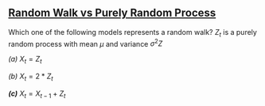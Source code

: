 ## 			[Random Walk vs Purely Random Process](https://coursera.org/learn/practical-time-series-analysis/exam/jfFW2/random-walk-vs-purely-random-process)

Which one of the following models represents a random walk? $Z_t$ is a purely random process with mean $\mu$ and variance $\sigma^2Z$

*(a)* $X_t=Z_t$

*(b)* $X_t=2*Z_t$

***(c)*** $X_t=X_{t-1}+Z_t$